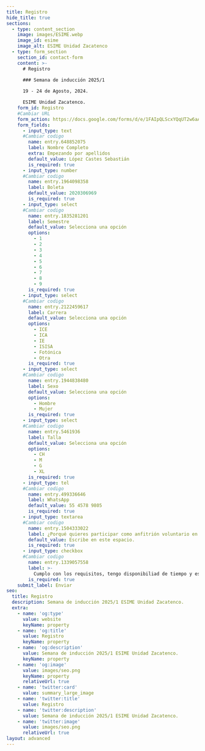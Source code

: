 ```yaml
---
title: Registro
hide_title: true
sections:
  - type: content_section
    image: images/ESIME.webp
    image_id: esime
    image_alt: ESIME Unidad Zacatenco
  - type: form_section
    section_id: contact-form
    content: >-
      # Registro

      ### Semana de inducción 2025/1
      
      19 - 24 de Agosto, 2024.

      ESIME Unidad Zacatenco.
    form_id: Registro
    #Cambiar URL
    form_action: https://docs.google.com/forms/d/e/1FAIpQLScxYQqUT2w6aAw1c4QEu0n_54AcnZuuL3gqygUBtNzxgO0Leg/formResponse
    form_fields:
      - input_type: text
      #Cambiar codigo
        name: entry.648852075
        label: Nombre Completo
        extra: Empezando por apellidos
        default_value: López Castes Sebastián
        is_required: true
      - input_type: number
      #Cambiar codigo
        name: entry.1964098358
        label: Boleta
        default_value: 2020306969
        is_required: true
      - input_type: select
      #Cambiar codigo
        name: entry.1835281201
        label: Semestre
        default_value: Selecciona una opción
        options:
          - 1
          - 2
          - 3
          - 4
          - 5
          - 6
          - 7
          - 8
          - 9
        is_required: true
      - input_type: select
      #Cambiar codigo
        name: entry.2122459617
        label: Carrera
        default_value: Selecciona una opción
        options:
          - ICE
          - ICA
          - IE
          - ISISA
          - Fotónica
          - Otra
        is_required: true
      - input_type: select
      #Cambiar codigo
        name: entry.1944838480
        label: Sexo
        default_value: Selecciona una opción
        options:
          - Hombre
          - Mujer
        is_required: true
      - input_type: select
      #Cambiar codigo
        name: entry.5461936
        label: Talla
        default_value: Selecciona una opción
        options:
          - CH
          - M
          - G
          - XL
        is_required: true
      - input_type: tel
      #Cambiar codigo
        name: entry.499336646
        label: WhatsApp
        default_value: 55 4578 9805
        is_required: true
      - input_type: textarea
      #Cambiar codigo
        name: entry.1504333022
        label: ¿Porqué quieres participar como anfitrión voluntario en la Semana de Inducción?
        default_value: Escribe en este espacio.
        is_required: true
      - input_type: checkbox
      #Cambiar codigo
        name: entry.1339057558
        label: >-
          Cumplo con los requisitos, tengo disponibiliad de tiempo y estoy inscrito/a en algún programa académico del Instituto Politécnico Nacional.
        is_required: true
    submit_label: Enviar
seo:
  title: Registro
  description: Semana de inducción 2025/1 ESIME Unidad Zacatenco.
  extra:
    - name: 'og:type'
      value: website
      keyName: property
    - name: 'og:title'
      value: Registro
      keyName: property
    - name: 'og:description'
      value: Semana de inducción 2025/1 ESIME Unidad Zacatenco.
      keyName: property
    - name: 'og:image'
      value: images/seo.png
      keyName: property
      relativeUrl: true
    - name: 'twitter:card'
      value: summary_large_image
    - name: 'twitter:title'
      value: Registro
    - name: 'twitter:description'
      value: Semana de inducción 2025/1 ESIME Unidad Zacatenco.
    - name: 'twitter:image'
      value: images/seo.png
      relativeUrl: true
layout: advanced
---
```

